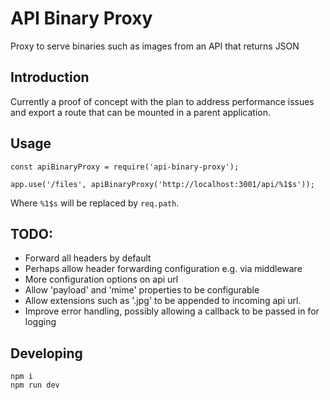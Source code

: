 # API Binary Proxy

Proxy to serve binaries such as images from an API that returns JSON

## Introduction

Currently a proof of concept with the plan to address performance issues and export a route that can be mounted in a parent application.


## Usage

```
const apiBinaryProxy = require('api-binary-proxy');

app.use('/files', apiBinaryProxy('http://localhost:3001/api/%1$s'));
```

Where `%1$s` will be replaced by `req.path`.

## TODO:

- Forward all headers by default
- Perhaps allow header forwarding configuration e.g. via middleware
- More configuration options on api url
- Allow 'payload' and 'mime' properties to be configurable
- Allow extensions such as '.jpg' to be appended to incoming api url.
- Improve error handling, possibly allowing a callback to be passed in for logging

## Developing

```
npm i
npm run dev
```